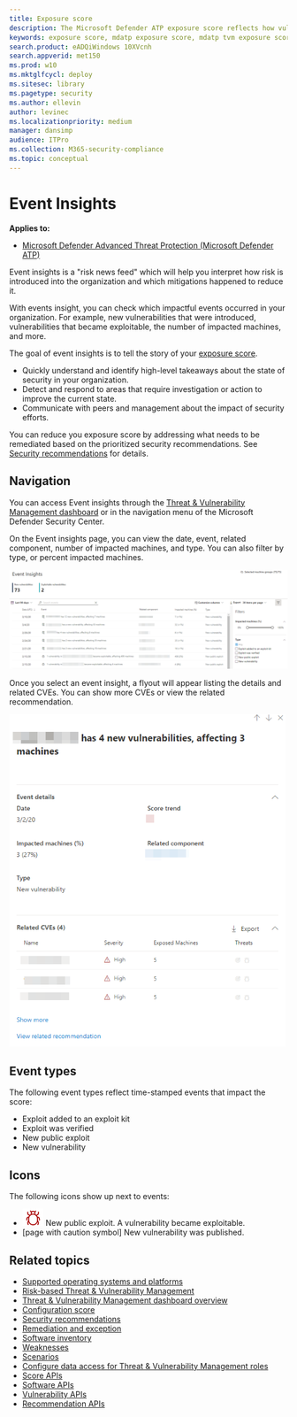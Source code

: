 ```yaml
---
title: Exposure score
description: The Microsoft Defender ATP exposure score reflects how vulnerable your organization is to cybersecurity threats.
keywords: exposure score, mdatp exposure score, mdatp tvm exposure score, organization exposure score, tvm organization exposure score, threat and vulnerability management, Microsoft Defender Advanced Threat Protection
search.product: eADQiWindows 10XVcnh
search.appverid: met150
ms.prod: w10
ms.mktglfcycl: deploy
ms.sitesec: library
ms.pagetype: security
ms.author: ellevin
author: levinec
ms.localizationpriority: medium
manager: dansimp
audience: ITPro
ms.collection: M365-security-compliance 
ms.topic: conceptual
---
```

# Event Insights

**Applies to:**

- [Microsoft Defender Advanced Threat Protection (Microsoft Defender ATP)](https://go.microsoft.com/fwlink/p/?linkid=2069559)

Event insights is a "risk news feed" which will help you interpret how risk is introduced into the organization and which mitigations happened to reduce it.

With events insight, you can check which impactful events occurred in your organization. For example, new vulnerabilities that were introduced, vulnerabilities that became exploitable, the number of impacted machines, and more.

The goal of event insights is to tell the story of your [exposure score](tvm-exposure-score.md).

- Quickly understand and identify high-level takeaways about the state of security in your organization.
- Detect and respond to areas that require investigation or action to improve the current state.
- Communicate with peers and management about the impact of security efforts.

You can reduce you exposure score by addressing what needs to be remediated based on the prioritized security recommendations. See [Security recommendations](tvm-security-recommendation.md) for details.

## Navigation

You can access Event insights through the [Threat & Vulnerability Management dashboard](tvm-dashboard-insights.md) or in the navigation menu of the Microsoft Defender Security Center.

On the Event insights page, you can view the date, event, related component, number of impacted machines, and type. You can also filter by type, or percent impacted machines.

![Event insights page](images/event-insights-page.png)

Once you select an event insight, a flyout will appear listing the details and related CVEs. You can show more CVEs or view the related recommendation.

![Event insights page](images/event-insights-flyout500.png)

## Event types

The following event types reflect time-stamped events that impact the score:

- Exploit added to an exploit kit
- Exploit was verified
- New public exploit
- New vulnerability

## Icons

The following icons show up next to events:

- ![bug icon](images/tvm_bug_icon.png) New public exploit. A vulnerability became exploitable.
- [page with caution symbol] New vulnerability was published.

## Related topics

- [Supported operating systems and platforms](tvm-supported-os.md)
- [Risk-based Threat & Vulnerability Management](next-gen-threat-and-vuln-mgt.md) 
- [Threat & Vulnerability Management dashboard overview](tvm-dashboard-insights.md)
- [Configuration score](configuration-score.md)
- [Security recommendations](tvm-security-recommendation.md)
- [Remediation and exception](tvm-remediation.md)
- [Software inventory](tvm-software-inventory.md)
- [Weaknesses](tvm-weaknesses.md)
- [Scenarios](threat-and-vuln-mgt-scenarios.md)
- [Configure data access for Threat & Vulnerability Management roles](https://docs.microsoft.com/windows/security/threat-protection/microsoft-defender-atp/user-roles#create-roles-and-assign-the-role-to-an-azure-active-directory-group)
- [Score APIs](https://docs.microsoft.com/windows/security/threat-protection/microsoft-defender-atp/score)
- [Software APIs](https://docs.microsoft.com/windows/security/threat-protection/microsoft-defender-atp/software)
- [Vulnerability APIs](https://docs.microsoft.com/windows/security/threat-protection/microsoft-defender-atp/vulnerability)
- [Recommendation APIs](https://docs.microsoft.com/windows/security/threat-protection/microsoft-defender-atp/vulnerability)

